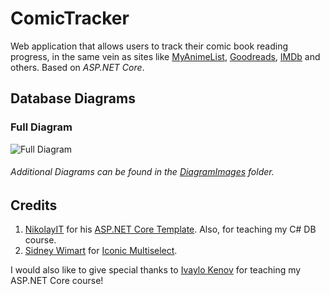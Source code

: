 # ComicTracker
Web application that allows users to track their comic book reading progress, in the same vein as sites like [MyAnimeList](https://myanimelist.net/), [Goodreads](https://www.goodreads.com/), [IMDb](https://www.imdb.com/) and others.
Based on *ASP.NET Core*.

## Database Diagrams
### Full Diagram
![Full Diagram](DiagramImages/FullDiagram.png)

###### Additional Diagrams can be found in the [DiagramImages](DiagramImages) folder.

## Credits

1. [NikolayIT](https://github.com/NikolayIT) for his [ASP.NET Core Template](https://github.com/NikolayIT/ASP.NET-Core-Template). 
Also, for teaching my C# DB course.
2. [Sidney Wimart](https://github.com/sidneywm) for [Iconic Multiselect](https://github.com/sidneywm/iconic-multiselect).

I would also like to give special thanks to [Ivaylo Kenov](https://github.com/ivaylokenov) for teaching my ASP.NET Core course!